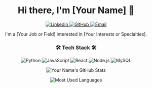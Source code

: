 <!-- Profile Header -->
<h1 align="center">Hi there, I'm [Your Name] 👋</h1>
<p align="center">
  <a href="https://www.linkedin.com/in/yourname/">
    <img alt="Linkedin" src="https://img.shields.io/badge/-Linkedin-blue?style=flat-square&logo=Linkedin&logoColor=white&link=https://www.linkedin.com/in/yourname/"/>
  </a>
  <a href="https://github.com/yourusername">
    <img alt="GitHub" src="https://img.shields.io/badge/-GitHub-black?style=flat-square&logo=GitHub&logoColor=white&link=https://github.com/yourusername"/>
  </a>
  <a href="mailto:youremail@gmail.com">
    <img alt="Email" src="https://img.shields.io/badge/-Email-red?style=flat-square&logo=Gmail&logoColor=white&link=mailto:youremail@gmail.com"/>
  </a>
</p>

<!-- About Me -->
<p align="center">I'm a [Your Job or Field] interested in [Your Interests or Specialties].</p>

<!-- Skills -->
<h3 align="center">🛠️ Tech Stack 🛠️</h3>
<p align="center">
  <img alt="Python" src="https://img.shields.io/badge/-Python-3776AB?style=flat-square&logo=Python&logoColor=white"/>
  <img alt="JavaScript" src="https://img.shields.io/badge/-JavaScript-F7DF1E?style=flat-square&logo=JavaScript&logoColor=black"/>
  <img alt="React" src="https://img.shields.io/badge/-React-61DAFB?style=flat-square&logo=React&logoColor=black"/>
  <img alt="Node.js" src="https://img.shields.io/badge/-Node.js-339933?style=flat-square&logo=Node.js&logoColor=white"/>
  <img alt="MySQL" src="https://img.shields.io/badge/-MySQL-4479A1?style=flat-square&logo=MySQL&logoColor=white"/>
</p>

<!-- Github Stats -->
<p align="center">
  <img src="https://github-readme-stats.vercel.app/api?username=yourusername&count_private=true&show_icons=true&theme=dracula" alt="Your Name's GitHub Stats" />
</p>

<!-- Most Used Languages -->
<p align="center">
  <img src="https://github-readme-stats.vercel.app/api/top-langs/?username=yourusername&layout=compact&theme=dracula" alt="Most Used Languages" />
</p>
